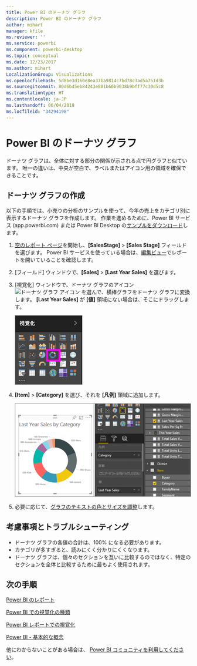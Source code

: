 ```yaml
---
title: Power BI のドーナツ グラフ
description: Power BI のドーナツ グラフ
author: mihart
manager: kfile
ms.reviewer: ''
ms.service: powerbi
ms.component: powerbi-desktop
ms.topic: conceptual
ms.date: 12/23/2017
ms.author: mihart
LocalizationGroup: Visualizations
ms.openlocfilehash: 5d8be3d160e8ea37ba9814c7bd78c3ad5a751d3b
ms.sourcegitcommit: 80d6b45eb84243e801b60b9038b9bff77c30d5c8
ms.translationtype: HT
ms.contentlocale: ja-JP
ms.lasthandoff: 06/04/2018
ms.locfileid: "34294198"
---
```

# <a name="doughnut-charts-in-power-bi"></a>Power BI のドーナツ グラフ
ドーナツ グラフは、全体に対する部分の関係が示される点で円グラフと似ています。 唯一の違いは、中央が空白で、ラベルまたはアイコン用の領域を確保できることです。

## <a name="create-a-doughnut-chart"></a>ドーナツ グラフの作成
以下の手順では、小売りの分析のサンプルを使って、今年の売上をカテゴリ別に表示するドーナツ グラフを作成します。 作業を進めるために、Power BI サービス (app.powerbi.com) または Power BI Desktop の[サンプルをダウンロード](sample-datasets.md)します。

1. [空のレポート ページ](power-bi-report-add-page.md)を開始し、**[SalesStage]** \> **[Sales Stage]** フィールドを選びます。 Power BI サービスを使っている場合は、[編集ビュー](service-interact-with-a-report-in-editing-view.md)でレポートを開いていることを確認します。

2. [フィールド] ウィンドウで、**[Sales]** \> **[Last Year Sales]** を選びます。  
   
3. [視覚化] ウィンドウで、ドーナツ グラフのアイコン ![ドーナツ グラフ アイコン]() を選んで、横棒グラフをドーナツ グラフに変換します。 **[Last Year Sales]** が **[値]** 領域にない場合は、そこにドラッグします。
     
   ![](media/power-bi-visualization-doughnut-charts/power-bi-doughnut-chart.png)

4. **[Item]** \> **[Category]** を選び、それを **[凡例]** 領域に追加します。 
     
    ![](media/power-bi-visualization-doughnut-charts/power-bi-doughnut-done.png)

5. 必要に応じて、[グラフのテキストの色とサイズを調整](power-bi-visualization-customize-title-background-and-legend.md)します。 

## <a name="considerations-and-troubleshooting"></a>考慮事項とトラブルシューティング
* ドーナツ グラフの各値の合計は、100% になる必要があります。
* カテゴリが多すぎると、読みにくく分かりにくくなります。
* ドーナツ グラフは、個々のセクションを互いに比較するのではなく、特定のセクションを全体と比較するために最もよく使用されます。 

## <a name="next-steps"></a>次の手順
[Power BI のレポート](service-reports.md)

[Power BI での視覚化の種類](power-bi-visualization-types-for-reports-and-q-and-a.md)

[Power BI レポートでの視覚化](power-bi-report-visualizations.md)

[Power BI - 基本的な概念](service-basic-concepts.md)

他にわからないことがある場合は、 [Power BI コミュニティを利用してください](http://community.powerbi.com/)。

